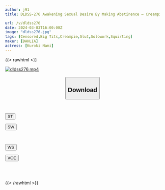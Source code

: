 ```yaml
---
author: j91
title: DLDSS-276 Awakening Sexual Desire By Making Abstinence – Creampie Lifting Document During Raw Sex And Climax – Nami Kuroki

url: /v/dldss276
date: 2024-03-03T16:00:00Z
image: "dldss276.jpg"
tags: [Censored,Big Tits,Creampie,Slut,Solowork,Squirting]
maker: [DAHLIA]
actress: [Kuroki Nami]
---
```



{{< rawhtml >}}

<div class="video" data-videoid="gdKlbeVP6qFBQ1">
    <a href="javascript:;">
        <img src="/v/dldss276/dldss276.jpg" width="WIDTH" height="HEIGHT" alt="dldss276.mp4" loading="lazy">
    </a>
</div>

<script type="text/javascript" src="https://j91.asia/asset/on-demand-st.js"></script>

<br>
  <link rel="stylesheet" href="https://j91.asia/asset/bs5.css">
  
  <center>
  <button class="btn btn-primary" type="button" data-bs-toggle="collapse" data-bs-target=".multi-collapse" aria-expanded="false" aria-controls="multiCollapseExample1 multiCollapseExample2"><h2>Download</h2></button></center>
</p>
<div class="row">
  <div class="col">
    <div class="collapse multi-collapse" id="multiCollapseExample1">
      <div class="card card-body">
	      	      <br>
<div class="buttons">  
<p><a href="https://streamtape.to/v/gdKlbeVP6qFBQ1" target="_blank"><button class="btn-hover color-3"><i class="fa fa-download"></i> ST</button></a></p>
<p><a href="https://cdnwish.com/m42uqpcu0hp2" target="_blank"><button class="btn-hover color-2"><i class="fa fa-download"></i> SW</button></a></p></div>
    </div>
  </div>
</div>
  <div class="col">
    <div class="collapse multi-collapse" id="multiCollapseExample2">
      <div class="card card-body">
	      <br>
<div class="buttons">
<p><a href="https://wolfstream.tv/wtexrk68h03q"><button class="btn-hover color-9"><i class="fa fa-download"></i> WS</button></a></p>
<p><a href="https://voe.sx/oweiz2zy9wah"><button class="btn-hover color-8"><i class="fa fa-download"></i> VOE</button></a></p></div>
<br><br>
      </div>
    </div>
  </div>
</div>

{{< /rawhtml >}}
